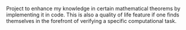 Project to enhance my knowledge in certain mathematical theorems by implementing it in code.
This is also a quality of life feature if one finds themselves in the forefront of verifying a specific computational task.
